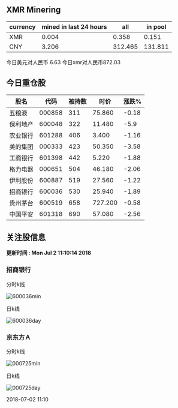 ## XMR Minering

|currency|mined in last 24 hours|all|in pool|
|---|---|---|---|
|XMR|0.004|0.358|0.151|
|CNY|3.206|312.465|131.811|

今日美元对人民币 6.63	今日xmr对人民币872.03


## 今日重仓股 

|股名|代码|被持数|时价|涨跌%|
|---|---|---|---|---|
|五粮液|000858|311|75.860|-0.18|
|保利地产|600048|322|11.480|-5.9|
|农业银行|601288|406|3.400|-1.16|
|美的集团|000333|423|50.350|-3.58|
|工商银行|601398|442|5.220|-1.88|
|格力电器|000651|504|46.180|-2.06|
|伊利股份|600887|519|27.560|-1.22|
|招商银行|600036|530|25.940|-1.89|
|贵州茅台|600519|658|727.200|-0.58|
|中国平安|601318|690|57.080|-2.56|

## 关注股信息
**更新时间 : Mon Jul  2 11:10:14 2018**
### 招商银行 
分时k线

![600036min](http://image.sinajs.cn/newchart/min/n/sh600036.gif)

日k线

![600036day](http://image.sinajs.cn/newchart/daily/n/sh600036.gif)

### 京东方Ａ 
分时k线

![000725min](http://image.sinajs.cn/newchart/min/n/sz000725.gif)

日k线

![000725day](http://image.sinajs.cn/newchart/daily/n/sz000725.gif)

2018-07-02 11:10